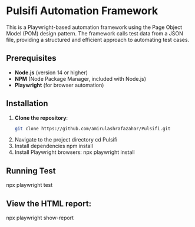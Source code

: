 # Pulsifi Automation Framework

This is a Playwright-based automation framework using the Page Object Model (POM) design pattern. The framework calls test data from a JSON file, providing a structured and efficient approach to automating test cases.

## Prerequisites
- **Node.js** (version 14 or higher)
- **NPM** (Node Package Manager, included with Node.js)
- **Playwright** (for browser automation)

## Installation
1. **Clone the repository**:
   ```bash
   git clone https://github.com/amirulashrafazahar/Pulsifi.git
2. Navigate to the project directory
   cd Pulsifi
3. Install dependencies
   npm install
4. Install Playwright browsers:
   npx playwright install

## Running Test
npx playwright test

## View the HTML report:
npx playwright show-report



